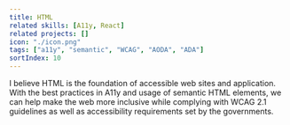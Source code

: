 ```yaml
---
title: HTML
related skills: [A11y, React]
related projects: []
icon: "./icon.png"
tags: ["a11y", "semantic", "WCAG", "AODA", "ADA"]
sortIndex: 10
---
```


I believe HTML is the foundation of accessible web sites and application. With the best practices in A11y and usage of semantic HTML elements, we can help make the web more inclusive while complying with WCAG 2.1 guidelines as well as accessibility requirements set by the governments.
